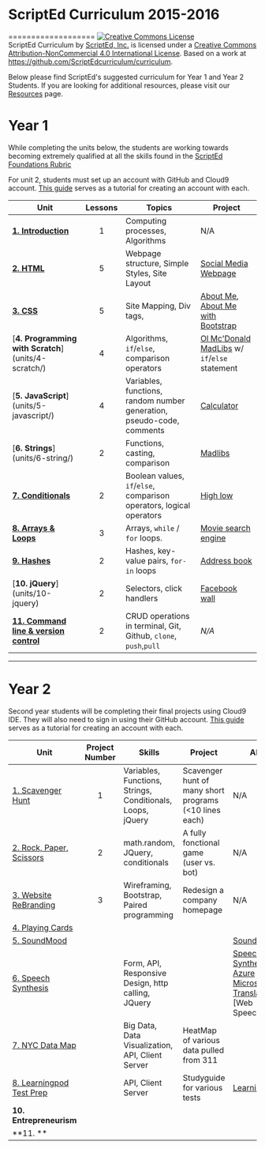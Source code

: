 # ScriptEd Curriculum 2015-2016
===================
<a rel="license" href="http://creativecommons.org/licenses/by-nc/4.0/"><img alt="Creative Commons License" style="border-width:0" src="https://i.creativecommons.org/l/by-nc/4.0/88x31.png" /></a><br /><span xmlns:dct="http://purl.org/dc/terms/" property="dct:title">ScriptEd Curriculum</span> by <a xmlns:cc="http://creativecommons.org/ns#" href="https://github.com/ScriptEdcurriculum/curriculum" property="cc:attributionName" rel="cc:attributionURL">ScriptEd, Inc.</a> is licensed under a <a rel="license" href="http://creativecommons.org/licenses/by-nc/4.0/">Creative Commons Attribution-NonCommercial 4.0 International License</a>.  Based on a work at <a xmlns:dct="http://purl.org/dc/terms/" href="https://github.com/ScriptEdcurriculum/curriculum" rel="dct:source">https://github.com/ScriptEdcurriculum/curriculum</a>.

Below please find ScriptEd's suggested curriculum for Year 1 and Year 2 Students. If you are looking for additional resources, please visit our [Resources](https://github.com/ScriptEdcurriculum/curriculum/tree/master/resources) page.

Year 1
===================
While completing the units below, the students are working towards becoming extremely qualified at all the skills found in the [ScriptEd Foundations Rubric](https://docs.google.com/a/scripted.org/spreadsheets/d/1i21YAD2TBEn7nYeii5VH_7smUjCV13cvX2qgbhEkeZk/edit#gid=1132597865)

For unit 2, students must set up an account with GitHub and Cloud9 account. [This guide](resources/c9) serves as a tutorial for creating an account with each. 

| Unit  | Lessons | Topics | Project 	| 
|-------|:-------:|------	|--------------|
| [**1. Introduction**](units/1-introduction/)| 1 | Computing processes, Algorithms |   N/A |
| [**2. HTML**](units/2-HTML/)| 5 | Webpage structure, Simple Styles, Site Layout |[Social Media Webpage](units/2-HTML/lessons/5-project/README.md)   |
| [**3. CSS**](units/3-CSS/)| 5 | Site Mapping, Div tags,  | [About Me](units/3-CSS/lessons/2-pagesStyles),   [About Me with Bootstrap](units/3-CSS/lessons/project-part-b)  | 
| [**4. Programming with Scratch**] (units/4-scratch/) | 4 | Algorithms, `if`/`else`, comparison operators  | [Ol Mc'Donald MadLibs](units/4-scratch/lessons/4-project) w/ `if`/`else` statement | 
| [**5. JavaScript**] (units/5-javascript/) | 4 | Variables, functions, random number generation, pseudo-code, comments | [Calculator](units/5-javascript/lessons/4-project/) | 
| [**6. Strings**] (units/6-string/) | 2  | Functions, casting, comparison | [Madlibs](units/6-string/lessons/2-project) | 
| [**7. Conditionals**](units/7-conditional/) | 2  | Boolean values, `if`/`else`, comparison operators, logical operators | [High low](units/7-conditional/lessons/2-project) | 
| [**8. Arrays & Loops**](units/8-array-loop/) | 3  | Arrays, `while` / `for` loops. | [Movie search engine](units/8-array-loop/lessons/3-project) | 
| [**9. Hashes**](units/9-hash) | 2  | Hashes, key-value pairs, `for-in` loops  | [Address book](units/9-hash/lessons/2-project) | 
| [**10. jQuery**] (units/10-jquery)| 2 | Selectors, click handlers | [Facebook wall](units/10-jquery/lessons/2-project) |
| [**11. Command line & version control**](units/11-commandline-versioncontrol) | 2  | CRUD operations in terminal, Git, Github, `clone`, `push`,`pull` | *N/A* |
  
 
---

Year 2
=========================
Second year students will be completing their final projects using Cloud9 IDE. They will also need to sign in using their GitHub account. [This guide](resources/c9) serves as a tutorial for creating an account with each. 

| Unit  | Project Number | Skills | Project | API | 
|-------|:-------:|------|--------------|---------|
| [1. Scavenger Hunt](unitsYear2/1-JShunt)| 1 | Variables, Functions, Strings, Conditionals, Loops, jQuery | Scavenger hunt of many short programs (<10 lines each) | N/A |
| [2. Rock, Paper, Scissors](unitsYear2/2-RPS)| 2 | math.random, JQuery, conditionals | A fully fonctional game (user vs. bot) | N/A
| [3. Website ReBranding](unitsYear2/3-reDesign)| 3 | Wireframing, Bootstrap, Paired programming | Redesign a company homepage | N/A
| [4. Playing Cards](unitsYear2/4-playingCards)|  |  |  | 
| [5. SoundMood](unitsYear2/5-soundMood) |  |  |  | [SoundCloud](developers.soundcloud.com/docs/api/guide) | 
| [6. Speech Synthesis](unitsYear2/6-speechSynthesis) |   | Form, API, Responsive Design, http calling, JQuery |  | [Speech Synthesis](http://updates.html5rocks.com/2014/01/Web-apps-that-talk---Introduction-to-the-Speech-Synthesis-API)  [Azure Microsoft Translator](http://msdn.microsoft.com/en-us/library/dd576287.aspx)  [Web Speech]
| [7. NYC Data Map](unitsYear2/7-dataMap) |   | Big Data, Data Visualization, API, Client Server  | HeatMap of various data pulled from 311 | 
| [8. Learningpod Test Prep](unitsYear2/8-learningPod)|   | API, Client Server | Studyguide for various tests |[Learningpod](http://www.learningpod.com/developer) | 
| **10. Entrepreneurism** |  |  |  |
| **11. ** |   | | 

